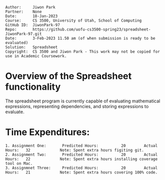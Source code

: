 ﻿```
Author:     Jiwon Park
Partner:    None
Date:       18-Jan-2023
Course:     CS 3500, University of Utah, School of Computing
GitHub ID:  JiwonPark-97
Repo:       https://github.com/uofu-cs3500-spring23/spreadsheet-JiwonPark-97.git
Date:       3-Feb-2023 11.50 am (of when submission is ready to be evaluated)
Solution:   Spreadsheet
Copyright:  CS 3500 and Jiwon Park - This work may not be copied for use in Academic Coursework.
```

# Overview of the Spreadsheet functionality

The spreadsheet program is currently capable of evaluating mathematical expressions, representing dependencies, and storing expressions to evaluate. 

# Time Expenditures:

    1. Assignment One:       Predicted Hours:          20        Actual Hours:   32             Note: Spent extra hours figiting git.
    2. Assignment Two:       Predicted Hours:          20        Actual Hours:   22             Note: Spent extra hours installing coverage tool on Mac.
    3. Assignmnet Three:     Predicted Hours:          20        Actual Hours:   21             Note: Spent extra hours covering 100% code.